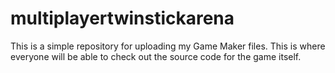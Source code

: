 # multiplayertwinstickarena
This is a simple repository for uploading my Game Maker files. This is where everyone will be able to check out the source code for the game itself.
